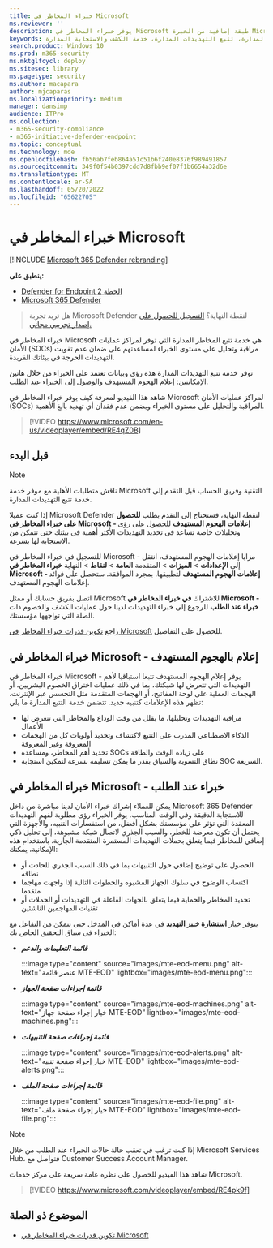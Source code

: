 ```yaml
---
title: خبراء المخاطر في Microsoft
ms.reviewer: ''
description: يوفر خبراء المخاطر في Microsoft طبقة إضافية من الخبرة Microsoft Defender لنقطة النهاية.
keywords: خدمة تتبع التهديدات المدارة، تتبع التهديدات المدارة، خدمة الكشف والاستجابة المدارة (MDR)، MTE، خبراء المخاطر في Microsoft، MTE-TAN، إعلام الهجوم المستهدف، إعلام الهجوم المستهدف
search.product: Windows 10
ms.prod: m365-security
ms.mktglfcycl: deploy
ms.sitesec: library
ms.pagetype: security
ms.author: macapara
author: mjcaparas
ms.localizationpriority: medium
manager: dansimp
audience: ITPro
ms.collection:
- m365-security-compliance
- m365-initiative-defender-endpoint
ms.topic: conceptual
ms.technology: mde
ms.openlocfilehash: fb56ab7feb864a51c51b6f240e8376f989491857
ms.sourcegitcommit: 349f0f54b0397cdd7d8fbb9ef07f1b6654a32d6e
ms.translationtype: MT
ms.contentlocale: ar-SA
ms.lasthandoff: 05/20/2022
ms.locfileid: "65622705"
---
```

# <a name="microsoft-threat-experts"></a>خبراء المخاطر في Microsoft

[!INCLUDE [Microsoft 365 Defender rebranding](../../includes/microsoft-defender.md)]

**ينطبق على:**
- [Defender for Endpoint الخطة 2](https://go.microsoft.com/fwlink/p/?linkid=2154037)
- [Microsoft 365 Defender](https://go.microsoft.com/fwlink/?linkid=2118804)

> هل تريد تجربة Microsoft Defender لنقطة النهاية؟ [التسجيل للحصول على إصدار تجريبي مجاني.](https://signup.microsoft.com/create-account/signup?products=7f379fee-c4f9-4278-b0a1-e4c8c2fcdf7e&ru=https://aka.ms/MDEp2OpenTrial?ocid=docs-wdatp-exposedapis-abovefoldlink)

خبراء المخاطر في Microsoft هي خدمة تتبع المخاطر المدارة التي توفر لمراكز عمليات الأمان (SOCs) مراقبة وتحليل على مستوى الخبراء لمساعدتهم على ضمان عدم تفويت التهديدات الحرجة في بيئاتك الفريدة.

توفر خدمة تتبع التهديدات المدارة هذه رؤى وبيانات تعتمد على الخبراء من خلال هاتين الإمكانتين: إعلام الهجوم المستهدف والوصول إلى الخبراء عند الطلب.

شاهد هذا الفيديو لمعرفة كيف يوفر خبراء المخاطر في Microsoft لمراكز عمليات الأمان (SOCs) المراقبة والتحليل على مستوى الخبراء ويضمن عدم فقدان أي تهديد بالغ الأهمية. 
> [!VIDEO https://www.microsoft.com/en-us/videoplayer/embed/RE4qZ0B]

## <a name="before-you-begin"></a>قبل البدء

> [!NOTE]
> ناقش متطلبات الأهلية مع موفر خدمة Microsoft التقنية وفريق الحساب قبل التقدم إلى خدمة تتبع التهديدات المدارة.

إذا كنت عميلا Microsoft Defender لنقطة النهاية، فستحتاج إلى التقدم بطلب **للحصول على خبراء المخاطر في Microsoft - إعلامات الهجوم المستهدف** للحصول على رؤى وتحليلات خاصة تساعد في تحديد التهديدات الأكثر أهمية في بيئتك حتى تتمكن من الاستجابة لها بسرعة.

للتسجيل في خبراء المخاطر في Microsoft - مزايا إعلامات الهجوم المستهدف، انتقل إلى **الإعدادات** \> **الميزات** \> المتقدمة **العامة** \> **لنقاط** \> النهاية **خبراء المخاطر في Microsoft - إعلامات الهجوم المستهدف** لتطبيقها. بمجرد الموافقة، ستحصل على فوائد إعلامات الهجوم المستهدف.

اتصل بفريق حسابك أو ممثل Microsoft للاشتراك **في خبراء المخاطر في Microsoft - خبراء عند الطلب** للرجوع إلى خبراء التهديدات لدينا حول عمليات الكشف والخصوم ذات الصلة التي تواجهها مؤسستك.

راجع [تكوين قدرات خبراء المخاطر في Microsoft](/microsoft-365/security/defender-endpoint/configure-microsoft-threat-experts#before-you-begin) للحصول على التفاصيل.

## <a name="microsoft-threat-experts---targeted-attack-notification"></a>خبراء المخاطر في Microsoft - إعلام بالهجوم المستهدف

خبراء المخاطر في Microsoft - يوفر إعلام الهجوم المستهدف تتبعا استباقيا لأهم التهديدات التي تتعرض لها شبكتك، بما في ذلك عمليات اختراق الخصوم البشريين، أو الهجمات العملية على لوحة المفاتيح، أو الهجمات المتقدمة مثل التجسس عبر الإنترنت. تظهر هذه الإعلامات كتنبيه جديد. تتضمن خدمة التتبع المدارة ما يلي:

- مراقبة التهديدات وتحليلها، ما يقلل من وقت الوداع والمخاطر التي تتعرض لها الأعمال
- الذكاء الاصطناعي المدرب على التتبع لاكتشاف وتحديد أولويات كل من الهجمات المعروفة وغير المعروفة
- تحديد أهم المخاطر، ومساعدة SOCs على زيادة الوقت والطاقة
- نطاق التسوية والسياق بقدر ما يمكن تسليمه بسرعة لتمكين استجابة SOC السريعة.

## <a name="microsoft-threat-experts---experts-on-demand"></a>خبراء المخاطر في Microsoft - خبراء عند الطلب

يمكن للعملاء إشراك خبراء الأمان لدينا مباشرة من داخل Microsoft 365 Defender للاستجابة الدقيقة وفي الوقت المناسب. يوفر الخبراء رؤى مطلوبة لفهم التهديدات المعقدة التي تؤثر على مؤسستك بشكل أفضل، من استفسارات التنبيه، والأجهزة التي يحتمل أن تكون معرضة للخطر، والسبب الجذري لاتصال شبكة مشبوهة، إلى تحليل ذكي إضافي للمخاطر فيما يتعلق بحملات التهديدات المستمرة المتقدمة الجارية. باستخدام هذه الإمكانية، يمكنك:

- الحصول على توضيح إضافي حول التنبيهات بما في ذلك السبب الجذري للحادث أو نطاقه
- اكتساب الوضوح في سلوك الجهاز المشبوه والخطوات التالية إذا واجهت مهاجما متقدما
- تحديد المخاطر والحماية فيما يتعلق بالجهات الفاعلة في التهديدات أو الحملات أو تقنيات المهاجمين الناشئين

يتوفر خيار **استشارة خبير التهديد** في عدة أماكن في المدخل حتى تتمكن من التفاعل مع الخبراء في سياق التحقيق الخاص بك:

- ***قائمة التعليمات والدعم***

  :::image type="content" source="images/mte-eod-menu.png" alt-text="عنصر قائمة MTE-EOD" lightbox="images/mte-eod-menu.png":::

- ***قائمة إجراءات صفحة الجهاز***

  :::image type="content" source="images/mte-eod-machines.png" alt-text="خيار إجراء صفحة جهاز MTE-EOD" lightbox="images/mte-eod-machines.png":::

- ***قائمة إجراءات صفحة التنبيهات***

  :::image type="content" source="images/mte-eod-alerts.png" alt-text="خيار إجراء صفحة تنبيه MTE-EOD" lightbox="images/mte-eod-alerts.png":::

- ***قائمة إجراءات صفحة الملف***

  :::image type="content" source="images/mte-eod-file.png" alt-text="خيار إجراء صفحة ملف MTE-EOD" lightbox="images/mte-eod-file.png":::

> [!NOTE]
> إذا كنت ترغب في تعقب حالة حالات الخبراء عند الطلب من خلال Microsoft Services Hub، فتواصل مع Customer Success Account Manager.

شاهد هذا الفيديو للحصول على نظرة عامة سريعة على مركز خدمات Microsoft.

> [!VIDEO https://www.microsoft.com/videoplayer/embed/RE4pk9f]

## <a name="related-topic"></a>الموضوع ذو الصلة

- [تكوين قدرات خبراء المخاطر في Microsoft](configure-microsoft-threat-experts.md)
